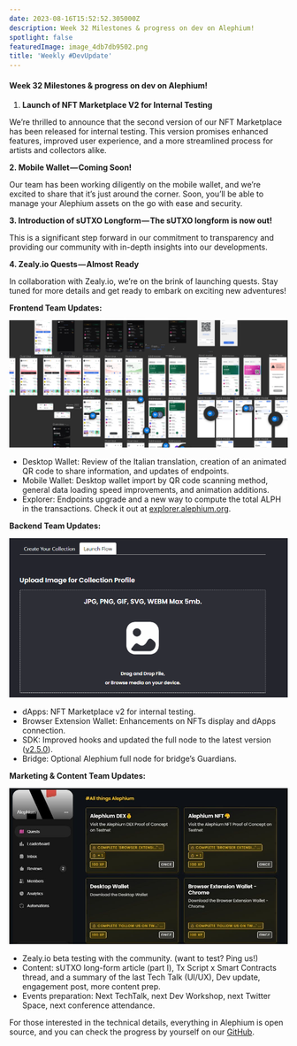 ```yaml
---
date: 2023-08-16T15:52:52.305000Z
description: Week 32 Milestones & progress on dev on Alephium!
spotlight: false
featuredImage: image_4db7db9502.png
title: 'Weekly #DevUpdate'
---
```


#### Week 32 Milestones & progress on dev on Alephium!

1.  **Launch of NFT Marketplace V2 for Internal Testing**

We’re thrilled to announce that the second version of our NFT Marketplace has been released for internal testing. This version promises enhanced features, improved user experience, and a more streamlined process for artists and collectors alike.

**2. Mobile Wallet — Coming Soon!**

Our team has been working diligently on the mobile wallet, and we’re excited to share that it’s just around the corner. Soon, you’ll be able to manage your Alephium assets on the go with ease and security.

**3. Introduction of sUTXO Longform — The sUTXO longform is now out!**

This is a significant step forward in our commitment to transparency and providing our community with in-depth insights into our developments.

**4. Zealy.io Quests — Almost Ready**

In collaboration with Zealy.io, we’re on the brink of launching quests. Stay tuned for more details and get ready to embark on exciting new adventures!

**Frontend Team Updates:**

![](image_e5f46088fe.png)

- Desktop Wallet: Review of the Italian translation, creation of an animated QR code to share information, and updates of endpoints.
- Mobile Wallet: Desktop wallet import by QR code scanning method, general data loading speed improvements, and animation additions.
- Explorer: Endpoints upgrade and a new way to compute the total ALPH in the transactions. Check it out at <a href="https://explorer.alephium.org/" class="markup--anchor markup--li-anchor" data-href="https://explorer.alephium.org/" rel="noopener" target="_blank">explorer.alephium.org</a>.

**Backend Team Updates:**

![](image_404c00a3c8.png)

- dApps: NFT Marketplace v2 for internal testing.
- Browser Extension Wallet: Enhancements on NFTs display and dApps connection.
- SDK: Improved hooks and updated the full node to the latest version (<a href="https://github.com/alephium/alephium/releases/tag/v2.5.0" class="markup--anchor markup--li-anchor" data-href="https://github.com/alephium/alephium/releases/tag/v2.5.0" rel="noopener" target="_blank">v2.5.0</a>).
- Bridge: Optional Alephium full node for bridge’s Guardians.

**Marketing & Content Team Updates:**

![](image_10fd906bca.jpeg)

- Zealy.io beta testing with the community. (want to test? Ping us!)
- Content: sUTXO long-form article (part I), Tx Script x Smart Contracts thread, and a summary of the last Tech Talk (UI/UX), Dev update, engagement post, more content prep.
- Events preparation: Next TechTalk, next Dev Workshop, next Twitter Space, next conference attendance.

For those interested in the technical details, everything in Alephium is open source, and you can check the progress by yourself on our <a href="https://github.com/alephium" class="markup--anchor markup--p-anchor" data-href="https://github.com/alephium" rel="noopener" target="_blank">GitHub</a>.
